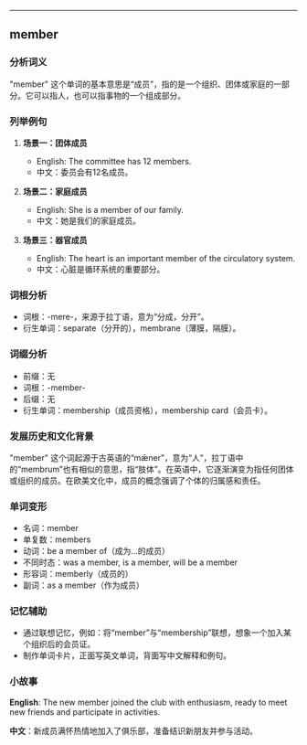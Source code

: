 
---------------
## member
### 分析词义
"member" 这个单词的基本意思是“成员”，指的是一个组织、团体或家庭的一部分。它可以指人，也可以指事物的一个组成部分。

### 列举例句
1. **场景一：团体成员**
   - English: The committee has 12 members.
   - 中文：委员会有12名成员。

2. **场景二：家庭成员**
   - English: She is a member of our family.
   - 中文：她是我们的家庭成员。

3. **场景三：器官成员**
   - English: The heart is an important member of the circulatory system.
   - 中文：心脏是循环系统的重要部分。

### 词根分析
- 词根：-mere-，来源于拉丁语，意为“分成，分开”。
- 衍生单词：separate（分开的），membrane（薄膜，隔膜）。

### 词缀分析
- 前缀：无
- 词根：-member-
- 后缀：无
- 衍生单词：membership（成员资格），membership card（会员卡）。

### 发展历史和文化背景
"member" 这个词起源于古英语的“mǣner”，意为“人”，拉丁语中的“membrum”也有相似的意思，指“肢体”。在英语中，它逐渐演变为指任何团体或组织的成员。在欧美文化中，成员的概念强调了个体的归属感和责任。

### 单词变形
- 名词：member
- 单复数：members
- 动词：be a member of（成为...的成员）
- 不同时态：was a member, is a member, will be a member
- 形容词：memberly（成员的）
- 副词：as a member（作为成员）

### 记忆辅助
- 通过联想记忆，例如：将“member”与“membership”联想，想象一个加入某个组织后的会员证。
- 制作单词卡片，正面写英文单词，背面写中文解释和例句。

### 小故事
**English**: The new member joined the club with enthusiasm, ready to meet new friends and participate in activities.

**中文**：新成员满怀热情地加入了俱乐部，准备结识新朋友并参与活动。

